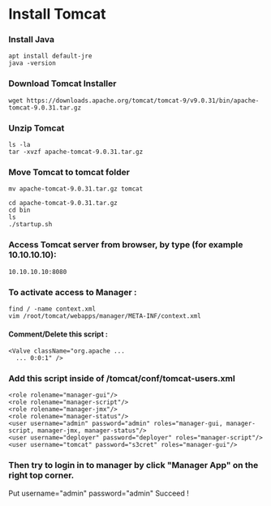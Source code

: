 # Install Tomcat

### Install Java
	apt install default-jre
	java -version

### Download Tomcat Installer
	wget https://downloads.apache.org/tomcat/tomcat-9/v9.0.31/bin/apache-tomcat-9.0.31.tar.gz
	
### Unzip Tomcat
	ls -la
	tar -xvzf apache-tomcat-9.0.31.tar.gz

### Move Tomcat to tomcat folder
	mv apache-tomcat-9.0.31.tar.gz tomcat
	
	cd apache-tomcat-9.0.31.tar.gz
	cd bin
	ls
	./startup.sh

### Access Tomcat server from browser, by type (for example 10.10.10.10):
	10.10.10.10:8080
	
### To activate access to Manager :
	find / -name context.xml
	vim /root/tomcat/webapps/manager/META-INF/context.xml
#### Comment/Delete this script :
	<Valve className="org.apache ... 
      ... 0:0:1" />
  				
### Add this script inside of /tomcat/conf/tomcat-users.xml
	<role rolename="manager-gui"/>
	<role rolename="manager-script"/>
	<role rolename="manager-jmx"/>
	<role rolename="manager-status"/>
	<user username="admin" password="admin" roles="manager-gui, manager-script, manager-jmx, manager-status"/>
	<user username="deployer" password="deployer" roles="manager-script"/>
	<user username="tomcat" password="s3cret" roles="manager-gui"/>

### Then try to login in to manager by click "Manager App" on the right top corner.
Put username="admin" password="admin"
Succeed !
